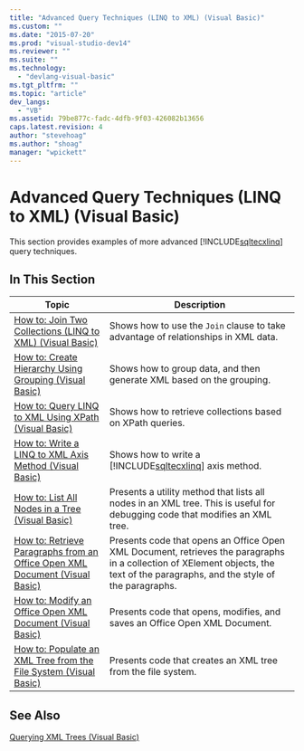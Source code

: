 ```yaml
---
title: "Advanced Query Techniques (LINQ to XML) (Visual Basic)"
ms.custom: ""
ms.date: "2015-07-20"
ms.prod: "visual-studio-dev14"
ms.reviewer: ""
ms.suite: ""
ms.technology: 
  - "devlang-visual-basic"
ms.tgt_pltfrm: ""
ms.topic: "article"
dev_langs: 
  - "VB"
ms.assetid: 79be877c-fadc-4dfb-9f03-426082b13656
caps.latest.revision: 4
author: "stevehoag"
ms.author: "shoag"
manager: "wpickett"
---
```

# Advanced Query Techniques (LINQ to XML) (Visual Basic)
This section provides examples of more advanced [!INCLUDE[sqltecxlinq](../../../../csharp/programming-guide/concepts/linq/includes/sqltecxlinq_md.md)] query techniques.  
  
## In This Section  
  
|Topic|Description|  
|-----------|-----------------|  
|[How to: Join Two Collections (LINQ to XML) (Visual Basic)](../../../../visual-basic/programming-guide/concepts/linq/how-to-join-two-collections-linq-to-xml.md)|Shows how to use the `Join` clause to take advantage of relationships in XML data.|  
|[How to: Create Hierarchy Using Grouping (Visual Basic)](../../../../visual-basic/programming-guide/concepts/linq/how-to-create-hierarchy-using-grouping.md)|Shows how to group data, and then generate XML based on the grouping.|  
|[How to: Query LINQ to XML Using XPath (Visual Basic)](../../../../visual-basic/programming-guide/concepts/linq/how-to-query-linq-to-xml-using-xpath.md)|Shows how to retrieve collections based on XPath queries.|  
|[How to: Write a LINQ to XML Axis Method (Visual Basic)](../../../../visual-basic/programming-guide/concepts/linq/how-to-write-a-linq-to-xml-axis-method.md)|Shows how to write a [!INCLUDE[sqltecxlinq](../../../../csharp/programming-guide/concepts/linq/includes/sqltecxlinq_md.md)] axis method.|  
|[How to: List All Nodes in a Tree (Visual Basic)](../../../../visual-basic/programming-guide/concepts/linq/how-to-list-all-nodes-in-a-tree.md)|Presents a utility method that lists all nodes in an XML tree. This is useful for debugging code that modifies an XML tree.|  
|[How to: Retrieve Paragraphs from an Office Open XML Document (Visual Basic)](../../../../visual-basic/programming-guide/concepts/linq/how-to-retrieve-paragraphs-from-an-office-open-xml-document.md)|Presents code that opens an Office Open XML Document, retrieves the paragraphs in a collection of XElement objects, the text of the paragraphs, and the style of the paragraphs.|  
|[How to: Modify an Office Open XML Document (Visual Basic)](../../../../visual-basic/programming-guide/concepts/linq/how-to-modify-an-office-open-xml-document.md)|Presents code that opens, modifies, and saves an Office Open XML Document.|  
|[How to: Populate an XML Tree from the File System (Visual Basic)](../../../../visual-basic/programming-guide/concepts/linq/how-to-populate-an-xml-tree-from-the-file-system.md)|Presents code that creates an XML tree from the file system.|  
  
## See Also  
 [Querying XML Trees (Visual Basic)](../../../../visual-basic/programming-guide/concepts/linq/querying-xml-trees.md)